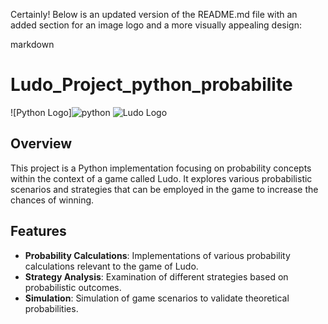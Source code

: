 Certainly! Below is an updated version of the README.md file with an added section for an image logo and a more visually appealing design:

markdown

# Ludo_Project_python_probabilite

![Python Logo]<img hreef="https://www.google.com/url?sa=i&url=https%3A%2F%2Fwww.cleanpng.com%2Fpng-python-programming-language-computer-programming-l-1141718%2F&psig=AOvVaw1eQXc1W6JpO1iD7FpEySUP&ust=1707751069830000&source=images&cd=vfe&opi=89978449&ved=0CBMQjRxqFwoTCNjDrNLKo4QDFQAAAAAdAAAAABAE" alt="python" >
![Ludo Logo](ludo_logo.png)

## Overview
This project is a Python implementation focusing on probability concepts within the context of a game called Ludo. It explores various probabilistic scenarios and strategies that can be employed in the game to increase the chances of winning.

## Features
- **Probability Calculations**: Implementations of various probability calculations relevant to the game of Ludo.
- **Strategy Analysis**: Examination of different strategies based on probabilistic outcomes.
- **Simulation**: Simulation of game scenarios to validate theoretical probabilities.

